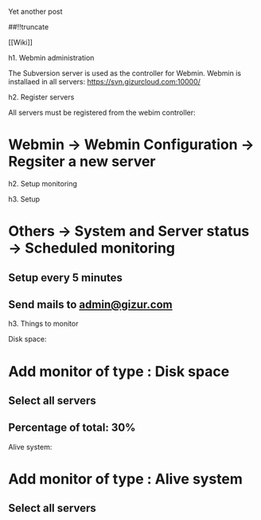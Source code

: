 Yet another post

[meta:author]: <> (Jonas Colmsjo)
[meta:title]: <> (Webmin-administration.md)
[meta:date]: <> (2012-01-01)
[meta:nested:key]: <> (Metadata value)

##!!truncate


[[Wiki]]


h1. Webmin administration

The Subversion server is used as the controller for Webmin. Webmin is installaed in all servers:
https://svn.gizurcloud.com:10000/ 


h2. Register servers

All servers must be registered from the webim controller:
# Webmin -> Webmin Configuration -> Regsiter a new server




h2. Setup monitoring

h3. Setup
# Others -> System and Server status -> Scheduled monitoring
## Setup every 5 minutes
## Send mails to admin@gizur.com


h3. Things to monitor

Disk space:
# Add monitor of type : Disk space
## Select all servers
## Percentage of total: 30%

Alive system:
# Add monitor of type : Alive system
## Select all servers





